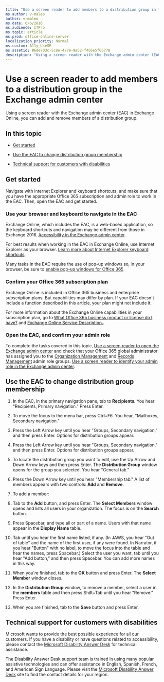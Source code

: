 ```yaml
---
title: "Use a screen reader to add members to a distribution group in the Exchange admin center"
ms.author: v-maleo
author: v-maleo
ms.date: 6/6/2016
ms.audience: ITPro
ms.topic: article
ms.prod: office-online-server
localization_priority: Normal
ms.custom: A11y_UseSR
ms.assetid: 86de703c-5c8e-477e-9a52-f466e5f66778
description: "Using a screen reader with the Exchange admin center (EAC) in Exchange Online, you can add and remove members of a distribution group."
---
```


# Use a screen reader to add members to a distribution group in the Exchange admin center

Using a screen reader with the Exchange admin center (EAC) in Exchange Online, you can add and remove members of a distribution group.
  
## In this topic

- [Get started](use-screen-reader-to-add-members-to-a-distribution-group-in-exchange-admin-cente.md#BKMK_GetStarted)
    
- [Use the EAC to change distribution group membership](use-screen-reader-to-add-members-to-a-distribution-group-in-exchange-admin-cente.md#BKMK_ChangeDG)
    
- [Technical support for customers with disabilities ](use-screen-reader-to-add-members-to-a-distribution-group-in-exchange-admin-cente.md#BKMK_DAD)
    
## Get started
<a name="BKMK_GetStarted"> </a>

Navigate with Internet Explorer and keyboard shortcuts, and make sure that you have the appropriate Office 365 subscription and admin role to work in the EAC. Then, open the EAC and get started.
  
### Use your browser and keyboard to navigate in the EAC

Exchange Online, which includes the EAC, is a web-based application, so the keyboard shortcuts and navigation may be different from those in Exchange 2016. [Accessibility in the Exchange admin center](accessibility-in-exchange-admin-center.md).
  
For best results when working in the EAC in Exchange Online, use Internet Explorer as your browser. [Learn more about Internet Explorer keyboard shortcuts](https://go.microsoft.com/fwlink/?LinkID=787614).
  
Many tasks in the EAC require the use of pop-up windows so, in your browser, be sure to [enable pop-up windows for Office 365](https://go.microsoft.com/fwlink/?LinkID=317550).
  
### Confirm your Office 365 subscription plan

Exchange Online is included in Office 365 business and enterprise subscription plans. But capabilities may differ by plan. If your EAC doesn't include a function described in this article, your plan might not include it. 
  
For more information about the Exchange Online capabilities in your subscription plan, go to [What Office 365 business product or license do I have?](https://go.microsoft.com/fwlink/?LinkID=797552
) and [Exchange Online Service Description.](https://go.microsoft.com/fwlink/?LinkID=797553
).
  
### Open the EAC, and confirm your admin role

To complete the tasks covered in this topic, [Use a screen reader to open the Exchange admin center](use-screen-reader-to-open-exchange-admin-center.md) and check that your Office 365 global administrator has assigned you to the [Organization Management](https://go.microsoft.com/fwlink/?LinkId=797868) and [Records Management](https://go.microsoft.com/fwlink/?LinkId=798797) admin role groups. [Use a screen reader to identify your admin role in the Exchange admin center](use-screen-reader-to-identify-admin-role-in-exchange-admin-center.md).
  
## Use the EAC to change distribution group membership
<a name="BKMK_ChangeDG"> </a>

1. In the EAC, in the primary navigation pane, tab to **Recipients**. You hear "Recipients, Primary navigation." Press Enter. 
    
2. To move the focus to the menu bar, press Ctrl+F6. You hear, "Mailboxes, Secondary navigation."
    
3. Press the Left Arrow key until you hear "Groups, Secondary navigation," and then press Enter. Options for distribution groups appear.
    
4. Press the Left Arrow key until you hear "Groups, Secondary navigation," and then press Enter. Options for distribution groups appear.
    
5. To locate the distribution group you want to edit, use the Up Arrow and Down Arrow keys and then press Enter. The **Distribution Group** window opens for the group you selected. You hear "General tab." 
    
6. Press the Down Arrow key until you hear "Membership tab." A list of members appears with two controls: **Add** and **Remove**. 
    
7. To add a member:
    
1. Tab to the **Add** button, and press Enter. The **Select Members** window opens and lists all users in your organization. The focus is on the **Search** button. 
    
2. Press Spacebar, and type all or part of a name. Users with that name appear in the **Display Name** table. 
    
3. Tab until you hear the first name listed, if any. (In JAWS, you hear "Out of table" and the name of the first user, if any were found. In Narrator, if you hear "Button" with no label, to move the focus into the table and hear the names, press Spacebar.) Select the user you want, tab until you hear "Add button," and then press Spacebar. You can add more names in this way.
    
4. When you're finished, tab to the **OK** button and press Enter. The **Select Member** window closes. 
    
8. In the **Distribution Group** window, to remove a member, select a user in the **members** table and then press Shift+Tab until you hear "Remove." Press Enter. 
    
9. When you are finished, tab to the **Save** button and press Enter. 
    
## Technical support for customers with disabilities
<a name="BKMK_DAD"> </a>

Microsoft wants to provide the best possible experience for all our customers. If you have a disability or have questions related to accessibility, please contact the [Microsoft Disability Answer Desk](https://go.microsoft.com/fwlink/p/?LinkID=518252) for technical assistance. 
  
The Disability Answer Desk support team is trained in using many popular assistive technologies and can offer assistance in English, Spanish, French, and American Sign Language. Please visit the [Microsoft Disability Answer Desk](https://go.microsoft.com/fwlink/p/?LinkID=518252) site to find the contact details for your region. 
  

